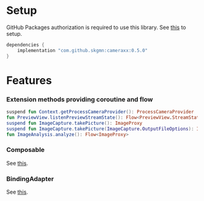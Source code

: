 # Setup

GitHub Packages authorization is required to use this library. See [this](https://gist.github.com/skgmn/79da4a935e904078491e932bd5b327c7) to setup.

```gradle
dependencies {
    implementation "com.github.skgmn:cameraxx:0.5.0"
}
```

# Features

### Extension methods providing coroutine and flow

```kotlin
suspend fun Context.getProcessCameraProvider(): ProcessCameraProvider
fun PreviewView.listenPreviewStreamState(): Flow<PreviewView.StreamState>
suspend fun ImageCapture.takePicture(): ImageProxy
suspend fun ImageCapture.takePicture(ImageCapture.OutputFileOptions): ImageCapture.OutputFileResults
fun ImageAnalysis.analyze(): Flow<ImageProxy>
```

### Composable

See [this](https://github.com/skgmn/CameraXX/tree/develop/library-composable).

### BindingAdapter

See [this](https://github.com/skgmn/CameraXX/tree/develop/library-bindingadapter).
